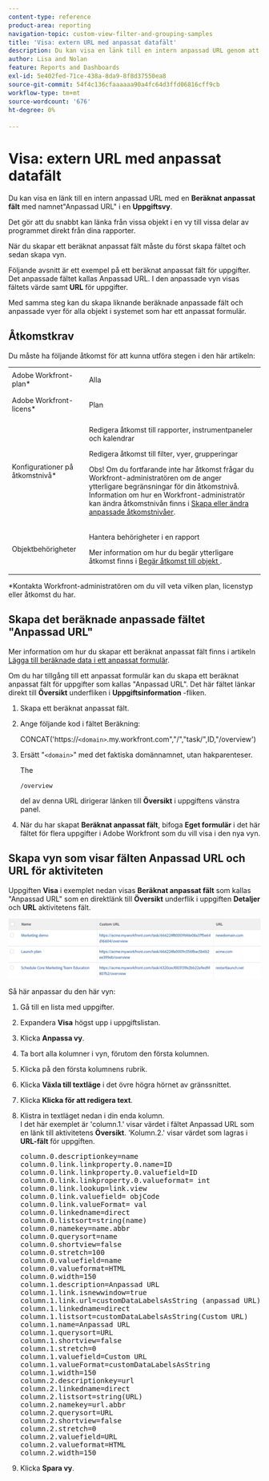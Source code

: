 ```yaml
---
content-type: reference
product-area: reporting
navigation-topic: custom-view-filter-and-grouping-samples
title: 'Visa: extern URL med anpassat datafält'
description: Du kan visa en länk till en intern anpassad URL genom att använda ett beräknat anpassat fält med namnet "Anpassad URL" i en uppgiftsvy.
author: Lisa and Nolan
feature: Reports and Dashboards
exl-id: 5e402fed-71ce-438a-8da9-8f8d37550ea8
source-git-commit: 54f4c136cfaaaaaa90a4fc64d3ffd06816cff9cb
workflow-type: tm+mt
source-wordcount: '676'
ht-degree: 0%

---
```


# Visa: extern URL med anpassat datafält

Du kan visa en länk till en intern anpassad URL med en **Beräknat anpassat fält** med namnet&quot;Anpassad URL&quot; i en **Uppgiftsvy**.

Det gör att du snabbt kan länka från vissa objekt i en vy till vissa delar av programmet direkt från dina rapporter.

När du skapar ett beräknat anpassat fält måste du först skapa fältet och sedan skapa vyn.

Följande avsnitt är ett exempel på ett beräknat anpassat fält för uppgifter. Det anpassade fältet kallas Anpassad URL. I den anpassade vyn visas fältets värde samt **URL** för uppgifter.

Med samma steg kan du skapa liknande beräknade anpassade fält och anpassade vyer för alla objekt i systemet som har ett anpassat formulär.

## Åtkomstkrav

Du måste ha följande åtkomst för att kunna utföra stegen i den här artikeln:

<table style="table-layout:auto"> 
 <col> 
 <col> 
 <tbody> 
  <tr> 
   <td role="rowheader">Adobe Workfront-plan*</td> 
   <td> <p>Alla</p> </td> 
  </tr> 
  <tr> 
   <td role="rowheader">Adobe Workfront-licens*</td> 
   <td> <p>Plan </p> </td> 
  </tr> 
  <tr> 
   <td role="rowheader">Konfigurationer på åtkomstnivå*</td> 
   <td> <p>Redigera åtkomst till rapporter, instrumentpaneler och kalendrar</p> <p>Redigera åtkomst till filter, vyer, grupperingar</p> <p>Obs! Om du fortfarande inte har åtkomst frågar du Workfront-administratören om de anger ytterligare begränsningar för din åtkomstnivå. Information om hur en Workfront-administratör kan ändra åtkomstnivån finns i <a href="../../../administration-and-setup/add-users/configure-and-grant-access/create-modify-access-levels.md" class="MCXref xref">Skapa eller ändra anpassade åtkomstnivåer</a>.</p> </td> 
  </tr> 
  <tr> 
   <td role="rowheader">Objektbehörigheter</td> 
   <td> <p>Hantera behörigheter i en rapport</p> <p>Mer information om hur du begär ytterligare åtkomst finns i <a href="../../../workfront-basics/grant-and-request-access-to-objects/request-access.md" class="MCXref xref">Begär åtkomst till objekt </a>.</p> </td> 
  </tr> 
 </tbody> 
</table>

&#42;Kontakta Workfront-administratören om du vill veta vilken plan, licenstyp eller åtkomst du har.

## Skapa det beräknade anpassade fältet &quot;Anpassad URL&quot;

Mer information om hur du skapar ett beräknat anpassat fält finns i artikeln [Lägga till beräknade data i ett anpassat formulär](../../../administration-and-setup/customize-workfront/create-manage-custom-forms/add-calculated-data-to-custom-form.md).

Om du har tillgång till ett anpassat formulär kan du skapa ett beräknat anpassat fält för uppgifter som kallas &quot;Anpassad URL&quot;. Det här fältet länkar direkt till **Översikt** underfliken i **Uppgiftsinformation** -fliken.

1. Skapa ett beräknat anpassat fält.
1. Ange följande kod i fältet Beräkning:

   CONCAT(&#39;https://`<domain>`.my.workfront.com&quot;,&quot;/&quot;,&quot;task/&quot;,ID,&quot;/overview&#39;)

1. Ersätt &quot;`<domain>`&quot; med det faktiska domännamnet, utan hakparenteser.

   The

   ```
   /overview
   ```

   del av denna URL dirigerar länken till **Översikt** i uppgiftens vänstra panel.

1. När du har skapat **Beräknat anpassat fält**, bifoga **Eget formulär** i det här fältet för flera uppgifter i Adobe Workfront som du vill visa i den nya vyn.

## Skapa vyn som visar fälten Anpassad URL och URL för aktiviteten

Uppgiften **Visa** i exemplet nedan visas **Beräknat anpassat fält** som kallas &quot;Anpassad URL&quot; som en direktlänk till **Översikt** underflik i uppgiften **Detaljer** och **URL** aktivitetens fält.

![](assets/task-view-with-custom-url-field-quicksilver-350x70.png)

Så här anpassar du den här vyn:

1. Gå till en lista med uppgifter.
1. Expandera **Visa** högst upp i uppgiftslistan.
1. Klicka **Anpassa vy**.
1. Ta bort alla kolumner i vyn, förutom den första kolumnen.
1. Klicka på den första kolumnens rubrik.
1. Klicka **Växla till textläge** i det övre högra hörnet av gränssnittet.
1. Klicka **Klicka för att redigera text**.
1. Klistra in textläget nedan i din enda kolumn.\
   I det här exemplet är &#39;column.1.&#39; visar värdet i fältet Anpassad URL som en länk till aktivitetens **Översikt**. &#39;Kolumn.2.&#39; visar värdet som lagras i **URL-fält** för uppgiften.
   <pre>column.0.descriptionkey=name<br>column.0.link.linkproperty.0.name=ID<br>column.0.link.linkproperty.0.valuefield=ID<br>column.0.link.linkproperty.0.valueformat= int<br>column.0.link.lookup=link.view<br>column.0.link.valuefield= objCode<br>column.0.link.valueFormat= val<br>column.0.linkedname=direct<br>column.0.listsort=string(name)<br>column.0.namekey=name.abbr<br>column.0.querysort=name<br>column.0.shortview=false<br>column.0.stretch=100<br>column.0.valuefield=name<br>column.0.valueformat=HTML<br>column.0.width=150<br>column.1.description=Anpassad URL<br>column.1.link.isnewwindow=true<br>column.1.link.url=customDataLabelsAsString (anpassad URL)<br>column.1.linkedname=direct<br>column.1.listsort=customDataLabelsAsString(Custom URL)<br>column.1.name=Anpassad URL<br>column.1.querysort=URL<br>column.1.shortview=false<br>column.1.stretch=0<br>column.1.valuefield=Custom URL<br>column.1.valueFormat=customDataLabelsAsString<br>column.1.width=150<br>column.2.descriptionkey=url<br>column.2.linkedname=direct<br>column.2.listsort=string(URL)<br>column.2.namekey=url.abbr<br>column.2.querysort=URL<br>column.2.shortview=false<br>column.2.stretch=0<br>column.2.valuefield=URL<br>column.2.valueformat=HTML<br>column.2.width=150</pre>

1. Klicka **Spara vy**.

